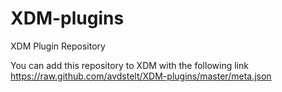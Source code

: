 XDM-plugins
===========

XDM Plugin Repository

You can add this repository to XDM with the following link https://raw.github.com/avdstelt/XDM-plugins/master/meta.json
